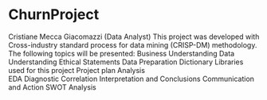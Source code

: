 # ChurnProject

Cristiane Mecca Giacomazzi (Data Analyst)
This project was developed with Cross-industry standard process for data mining (CRISP-DM) methodology.
The following topics will be presented:
Business Understanding
Data Understanding
Ethical Statements
Data Preparation
Dictionary
Libraries used for this project
Project plan
Analysis  
EDA
Diagnostic
Correlation 
Interpretation and Conclusions
Communication and Action
SWOT Analysis
